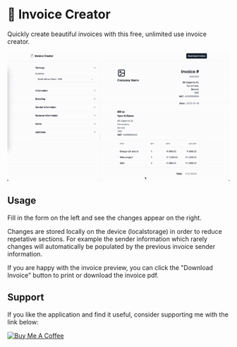 
# 🧾 Invoice Creator

Quickly create beautiful invoices with this free, unlimited use invoice creator.

![](resources/invoice-creator-demo.gif)

## Usage

Fill in the form on the left and see the changes appear on the right. 

Changes are stored locally on the device (localstorage) in order to reduce repetative sections. For example the sender information which rarely changes will automatically be populated by the previous invoice sender information.

If you are happy with the invoice preview, you can click the "Download Invoice" button to print or download the invoice pdf. 


## Support

If you like the application and find it useful, consider supporting me with the link below:

<a href="https://www.buymeacoffee.com/withmike" target="_blank"><img src="https://buymeacoffee.com/assets/img/custom_images/yellow_img.png" alt="Buy Me A Coffee" height="41" width="174"></a>


